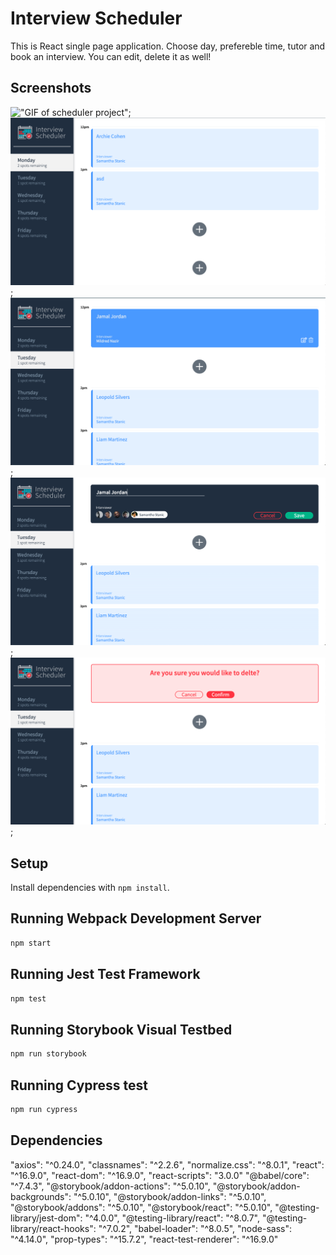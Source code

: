 # Interview Scheduler

This is React single page application.
Choose day, prefereble time, tutor and book an interview.
You can edit, delete it as well!

## Screenshots

!["GIF of scheduler project"](https://github.com/RomanMedvedev91/scheduler/blob/master/docs/scheduler%20interview.gif?raw=true);
!["screenshoot#1 of scheduler project"](https://github.com/RomanMedvedev91/scheduler/blob/master/docs/screenshoot%231.png?raw=true);
!["screenshoot#2 of scheduler project"](https://github.com/RomanMedvedev91/scheduler/blob/master/docs/screenshoot%232.png?raw=true);
!["screenshoot#3 of scheduler project"](https://github.com/RomanMedvedev91/scheduler/blob/master/docs/screenshoot%233.png?raw=true);
!["screenshoot#4 of scheduler project"](https://github.com/RomanMedvedev91/scheduler/blob/master/docs/screenshoot%234.png?raw=true);

## Setup

Install dependencies with `npm install`.

## Running Webpack Development Server

```sh
npm start
```

## Running Jest Test Framework

```sh
npm test
```

## Running Storybook Visual Testbed

```sh
npm run storybook
```

## Running Cypress test

```sh
npm run cypress
```

## Dependencies

"axios": "^0.24.0",
"classnames": "^2.2.6",
"normalize.css": "^8.0.1",
"react": "^16.9.0",
"react-dom": "^16.9.0",
"react-scripts": "3.0.0"
"@babel/core": "^7.4.3",
"@storybook/addon-actions": "^5.0.10",
"@storybook/addon-backgrounds": "^5.0.10",
"@storybook/addon-links": "^5.0.10",
"@storybook/addons": "^5.0.10",
"@storybook/react": "^5.0.10",
"@testing-library/jest-dom": "^4.0.0",
"@testing-library/react": "^8.0.7",
"@testing-library/react-hooks": "^7.0.2",
"babel-loader": "^8.0.5",
"node-sass": "^4.14.0",
"prop-types": "^15.7.2",
"react-test-renderer": "^16.9.0"

